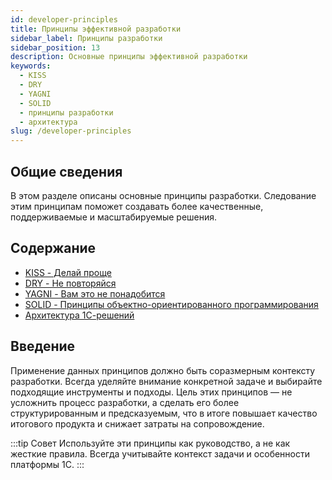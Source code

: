 ```yaml
---
id: developer-principles
title: Принципы эффективной разработки
sidebar_label: Принципы разработки
sidebar_position: 13
description: Основные принципы эффективной разработки
keywords:
  - KISS
  - DRY
  - YAGNI
  - SOLID
  - принципы разработки
  - архитектура
slug: /developer-principles
---
```


## Общие сведения

В этом разделе описаны основные принципы разработки. Следование этим принципам поможет создавать более качественные, поддерживаемые и масштабируемые решения.

## Содержание

- [KISS - Делай проще](KISS.md)
- [DRY - Не повторяйся](DRY.md)
- [YAGNI - Вам это не понадобится](YAGNI.md)
- [SOLID - Принципы объектно-ориентированного программирования](SOLID.md)
- [Архитектура 1С-решений](ARCHITECTURE.md)

## Введение

Применение данных принципов должно быть соразмерным контексту разработки. Всегда уделяйте внимание конкретной задаче и выбирайте подходящие инструменты и подходы. Цель этих принципов — не усложнить процесс разработки, а сделать его более структурированным и предсказуемым, что в итоге повышает качество итогового продукта и снижает затраты на сопровождение.

:::tip Совет
Используйте эти принципы как руководство, а не как жесткие правила. Всегда учитывайте контекст задачи и особенности платформы 1С.
:::
